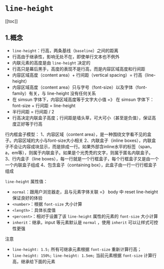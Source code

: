 # `line-height`

[[toc]]

## 1.概念

- `line-height`：行高，两条基线（`baseline`）之间的距离
- 行高由于继承性，影响无处不在，即使单行文本也不例外
- 内联元素的高度是由 `line-height` 决定的
- 行高只是幕后黑手，高度的表现不是行高，而是内容区域高度和行间距
- 内容区域高度（content area）+ 行间距（vertical spacing）= 行高（line-height）
- 内容区域高度（content area）只与字号（font-size）以及字体（font-family）有关，与 line-height 没有任何关系
- 在 simsun 字体下，内容区域高度等于文字大小值 =》 在 simsun 字体下：font-size + 行间距 = line-height
- 半行间距 = 行间距 / 2
- 行高决定内联盒子高度；行间距是墙头草，可大可小（甚至是负值），保证高度正好等于行高


行内框盒子模型：
1、内容区域（content area），是一种围绕文字看不见的盒子。内容区域的大小与font-size大小相关
2、内联盒子（inline boxes），内联盒子不会让内容成块显示，而是排成一行。如果外部含inline水平的标签（span，a，em等），则属于内联盒子。如果是个光秃秃的文字，则属于匿名内联盒子。
3、行内盒子（line boxes），每一行就是一个行框盒子，每个行框盒子又是由一个一个内联盒子组成
4、包含盒子（containing box），此盒子由一行一行行框盒子组成

`line-height` 属性值：

- `normal`：跟用户浏览器走，且与元素字体关联 =》 body 中 reset line-height 保证良好的体验
- `<number>`：根据 `font-size` 大小计算
- `<length>`：具体长度值
- `<percent>`：相对于设置了该 `line-height` 属性的元素的 `font-size` 大小计算
- `inherit`：继承，input 等元素默认是 `normal` ，使用 `inherit` 可以让样式可控性更强

注意 

- `line-height: 1.5;` 所有可继承元素根据 `font-size` 重新计算行高；
- `line-height: 150%;` `line-height: 1.5em;` 当前元素根据 `font-size` 计算行高，继承给下面的元素


